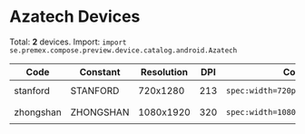 # Azatech Devices

Total: **2** devices. Import: `import se.premex.compose.preview.device.catalog.android.Azatech`

| Code | Constant | Resolution | DPI | Compose Spec | Preview Usage |
|------|----------|------------|-----|-------------|---------------|
| stanford | STANFORD | 720x1280 | 213 | `spec:width=720px,height=1280px,dpi=213` | `@Preview(device = Azatech.STANFORD)` |
| zhongshan | ZHONGSHAN | 1080x1920 | 320 | `spec:width=1080px,height=1920px,dpi=320` | `@Preview(device = Azatech.ZHONGSHAN)` |

<!-- Generated automatically. Do not edit manually. -->
